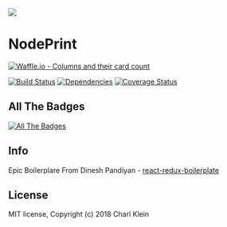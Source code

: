 <img src="https://raw.githubusercontent.com/CharlKlein/NodePrint/master/app/components/Header/images/banner.jpg" align="center" />

<br />

# NodePrint

[![Waffle.io - Columns and their card count](https://badge.waffle.io/CA-CharlKlein/NodePrint.svg?columns=all)](https://waffle.io/CA-CharlKlein/NodePrint) 

[![Build Status](https://travis-ci.org/CA-CharlKlein/NodePrint.svg?branch=master)](https://travis-ci.org/CA-CharlKlein/NodePrint) [![Dependencies](https://david-dm.org/ca-charlklein/nodeprint.svg)](https://david-dm.org) [![Coverage Status](https://coveralls.io/repos/github/CA-CharlKlein/NodePrint/badge.svg)](https://coveralls.io/github/CA-CharlKlein/NodePrint)


## All The Badges
[![All The Badges](https://img.shields.io/badge/All%20The%20Badges-Collecting-brightgreen.svg)](https://img.shields.io/)


## Info

Epic Boilerplare From Dinesh Pandiyan - [react-redux-boilerplate](https://github.com/flexdinesh/react-redux-boilerplate) 


## License

MIT license, Copyright (c) 2018 Charl Klein